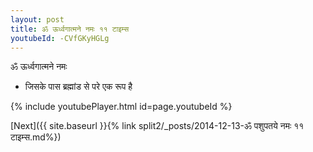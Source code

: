```yaml
---
layout: post
title: ॐ ऊर्ध्वगात्मने नमः ११ टाइम्स
youtubeId: -CVfGKyHGLg
---
```

 
 
 ॐ ऊर्ध्वगात्मने नमः  
 
 -  जिसके पास ब्रह्मांड से परे एक रूप है 
 
  
 
  
 
 
 
 
 
 


{% include youtubePlayer.html id=page.youtubeId %}
 
[Next]({{ site.baseurl }}{% link  split2/_posts/2014-12-13-ॐ पशुपतये नमः ११ टाइम्स.md%})
 
